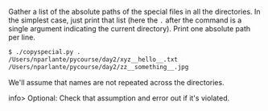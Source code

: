 Gather a list of the absolute paths of the special files in all the directories. In the simplest case, just print that list (here the `.` after the command is a single argument indicating the current directory). Print one absolute path per line.
    
```bash
$ ./copyspecial.py .
/Users/nparlante/pycourse/day2/xyz__hello__.txt
/Users/nparlante/pycourse/day2/zz__something__.jpg
```    

We'll assume that names are not repeated across the directories. 

info> Optional: Check that assumption and error out if it's violated.
